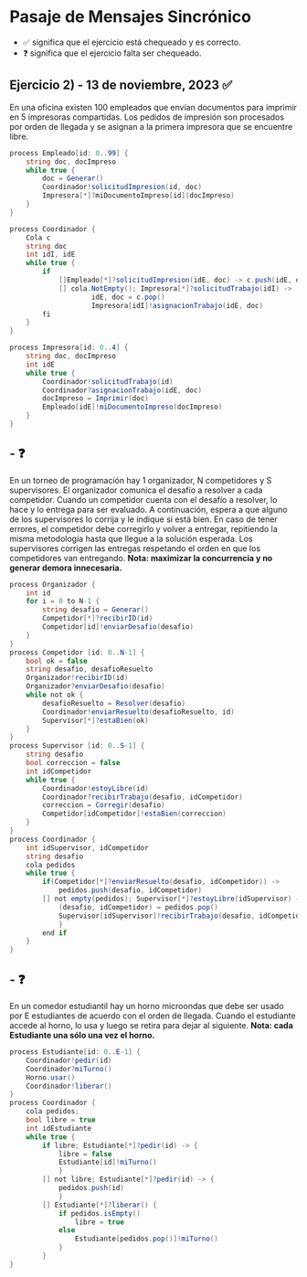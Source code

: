 # Pasaje de Mensajes Sincrónico

-   ✅ significa que el ejercicio está chequeado y es correcto.
-   ❓ significa que el ejercicio falta ser chequeado.

## Ejercicio 2) - 13 de noviembre, 2023 ✅

En una oficina existen 100 empleados que envían documentos para imprimir en 5 impresoras compartidas. Los pedidos de impresión son procesados por orden de llegada y se asignan a la primera impresora que se encuentre libre.

```cs
process Empleado[id: 0..99] {
    string doc, docImpreso
    while true {
        doc = Generar()
        Coordinador!solicitudImpresion(id, doc)
        Impresora[*]?miDocumentoImpreso[id](docImpreso)
    }
}

process Coordinador {
    Cola c
    string doc
    int idI, idE
    while true {
        if
            []Empleado[*]?solicitudImpresion(idE, doc) -> c.push(idE, doc)
            [] cola.NotEmpty(); Impresora[*]?solicitudTrabajo(idI) ->
                    idE, doc = c.pop()
                    Impresora[idI]!asignacionTrabajo(idE, doc)
        fi
    }
}

process Impresora[id: 0..4] {
    string doc, docImpreso
    int idE
    while true {
        Coordinador!solicitudTrabajo(id)
        Coordinador?asignacionTrabajo(idE, doc)
        docImpreso = Imprimir(doc)
        Empleado[idE]!miDocumentoImpreso(docImpreso)
    }
}
```

## - ❓

En un torneo de programación hay 1 organizador, N competidores y S supervisores. El organizador comunica el desafío a resolver a cada competidor. Cuando un competidor cuenta con el desafío a resolver, lo hace y lo entrega para ser evaluado. A continuación, espera a que alguno de los supervisores lo corrija y le indique si está bien. En caso de tener errores, el competidor debe corregirlo y volver a entregar, repitiendo la misma metodología hasta que llegue a la solución esperada. Los supervisores corrigen las entregas respetando el orden en que los competidores van entregando.
**Nota: maximizar la concurrencia y no generar demora innecesaria.**

```cs
process Organizador {
    int id
    for i = 0 to N-1 {
        string desafio = Generar()
        Competidor[*]?recibirID(id)
        Competidor[id]!enviarDesafio(desafio)
    }
}
process Competidor [id: 0..N-1] {
    bool ok = false
    string desafio, desafioResuelto
    Organizador!recibirID(id)
    Organizador?enviarDesafio(desafio)
    while not ok {
        desafioResuelto = Resolver(desafio)
        Coordinador!enviarResuelto(desafioResuelto, id)
        Supervisor[*]?estaBien(ok)
    }
}
process Supervisor [id: 0..S-1] {
    string desafio
    bool correccion = false
    int idCompetidor
    while true {
        Coordinador!estoyLibre(id)
        Coordinador?recibirTrabajo(desafio, idCompetidor)
        correccion = Corregir(desafio)
        Competidor[idCompetidor]!estaBien(correccion)
    }
}
process Coordinador {
    int idSupervisor, idCompetidor
    string desafio
    cola pedidos
    while true {
        if(Competidor[*]?enviarResuelto(desafio, idCompetidor)) ->
            pedidos.push(desafio, idCompetidor)
        [] not empty(pedidos); Supervisor[*]?estoyLibre(idSupervisor) -> {
            (desafio, idCompetidor) = pedidos.pop()
            Supervisor[idSupervisor]!recibirTrabajo(desafio, idCompetidor)
            }
        end if
    }
}
```

## - ❓

En un comedor estudiantil hay un horno microondas que debe ser usado por E estudiantes de acuerdo con el orden de llegada. Cuando el estudiante accede al horno, lo usa y luego se retira para dejar al siguiente.
**Nota: cada Estudiante una sólo una vez el horno.**

```cs
process Estudiante[id: 0..E-1] {
    Coordinador!pedir(id)
    Coordinador?miTurno()
    Horno.usar()
    Coordinador!liberar()
}
process Coordinador {
    cola pedidos;
    bool libre = true
    int idEstudiante
    while true {
        if libre; Estudiante[*]?pedir(id) -> {
            libre = false
            Estudiante[id]!miTurno()
            }
        [] not libre; Estudiante[*]?pedir(id) -> {
            pedidos.push(id)
            }
        [] Estudiante[*]?liberar() {
            if pedidos.isEmpty()
                libre = true
            else
                Estudiante[pedidos.pop()]!miTurno()
            }
        }
}
```
